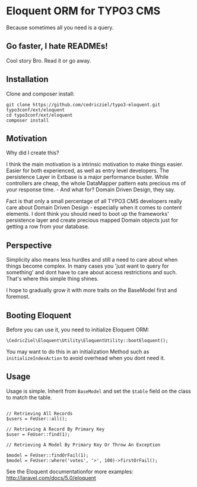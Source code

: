 Eloquent ORM for TYPO3 CMS
==========================

Because sometimes all you need is a query.

Go faster, I hate READMEs!
--------------------------

Cool story Bro. Read it or go away.

Installation
------------

Clone and composer install:

```
git clone https://github.com/cedricziel/typo3-eloquent.git typo3conf/ext/eloquent
cd typo3conf/ext/eloquent
composer install
```

Motivation
----------

Why did I create this?

I think the main motivation is a intrinsic motivation to make things easier. Easier for both experienced, as well as entry level developers. The persistence Layer in Extbase is a major performance buster. While controllers are cheap, the whole DataMapper pattern eats precious ms of your response time. - And what for? Domain Driven Design, they say.

Fact is that only a small percentage of all TYPO3 CMS developers really care about Domain Driven Design - especially when it comes to content elements. I dont think you should need to boot up the frameworks' persistence layer and create precious mapped Domain objects just for getting a row from your database.


Perspective
-----------

Simplicity also means less hurdles and still a need to care about when things become complex. In many cases you 'just want to query for something' and dont have to care about access restrictions and such. That's where this simple thing shines.

I hope to gradually grow it with more traits on the BaseModel first and foremost.

Booting Eloquent
----------------

Before you can use it, you need to initialize Eloquent ORM:

```
\CedricZiel\Eloquent\Utility\EloquentUtility::bootEloquent();
```

You may want to do this in an initialization Method such as `initializeIndexAction` to avoid overhead when you dont need it.

Usage
-----

Usage is simple. Inherit from `BaseModel` and set the `$table` field on the class to match the table.

```

// Retrieving All Records
$users = FeUser::all();

// Retrieving A Record By Primary Key
$user = FeUser::find(1);

// Retrieving A Model By Primary Key Or Throw An Exception

$model = FeUser::findOrFail(1);
$model = FeUser::where('votes', '>', 100)->firstOrFail();

```

See the Eloquent documentationfor more examples: http://laravel.com/docs/5.0/eloquent
